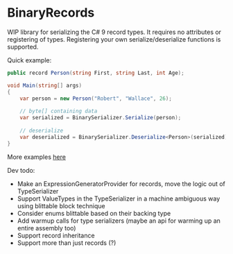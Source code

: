 # BinaryRecords

WIP library for serializing the C# 9 record types. It requires no attributes or registering of types. Registering your own serialize/deserialize functions is supported.

Quick example:

```cs
public record Person(string First, string Last, int Age);

void Main(string[] args) 
{
    var person = new Person("Robert", "Wallace", 26);
    
    // byte[] containing data
    var serialized = BinarySerializer.Serialize(person);
    
    // deserialize
    var deserialized = BinarySerializer.Deserialize<Person>(serialized);
}
```

More examples [here](https://github.com/chandler14362/BinaryRecords/blob/main/ConsoleTest/Program.cs)

Dev todo:
 - Make an ExpressionGeneratorProvider for records, move the logic out of TypeSerializer
 - Support ValueTypes in the TypeSerializer in a machine ambiguous way using blittable block technique
 - Consider enums blittable based on their backing type
 - Add warmup calls for type serializers (maybe an api for warming up an entire assembly too)
 - Support record inheritance
 - Support more than just records (?)
